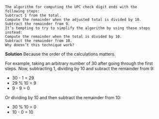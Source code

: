 ```
The algorithm for computing the UPC check digit ends with the following steps:
Subtract 1 from the total.
Compute the remainder when the adjusted total is divided by 10.
Subtract the remainder from 9.
It’s tempting to try to simplify the algorithm by using these steps instead:
Compute the remainder when the total is divided by 10.
Subtract the remainder from 10.
Why doesn’t this technique work?
```

**Solution**
Because the order of the calculations matters.

For example, taking an arbitrary number of 30 after going through the first steps. 
Now, subtracting 1, dividing by 10 and subract the remainder from 9:
- 30 - 1 = 29
- 29 % 10 = 9
- 9 - 9 = 0  

Or dividing by 10 and then subtract the remainder from 10: 
- 30 % 10 = 0
- 10 - 0 = 10